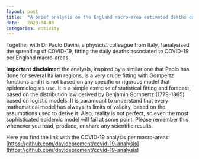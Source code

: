 ```yaml
---
layout: post
title:  "A brief analysis on the England macro-area estimated deaths due to COVID-19"
date:   2020-04-08
categories: activity
---
```


Together with Dr Paolo Davini, a physicist colleague from Italy, I analysised the spreading of COVID-19, fitting the daily deaths associated to COVID-19 per England macro-areas.

**Important disclaimer**: the analysis, inspired by a similar one that Paolo has done for several Italian regions, is a very crude fitting with Gompertz functions and it is not based on any specific or rigorous model that epidemiologists use. It is a simple exercise of statistical fitting and forecast, based on the distribution law derived by Benjamin Gompertz (1779-1865) based on logistic models. It is paramount to understand that every mathematical model has always its limits of validity, based on the assumptions used to derive it. Also, reality is not perfect, so even the most sophisticated epidemic model will fail at some point. Please remember this whenever you read, produce, or share any scientific results.

Here you find the link with the COVID-19 analysis per macro-areas:
[https://github.com/davideproment/covid-19-analysis](https://github.com/davideproment/covid-19-analysis)


